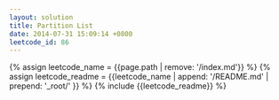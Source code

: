 ```yaml
---
layout: solution
title: Partition List
date: 2014-07-31 15:09:14 +0800
leetcode_id: 86
---
```

{% assign leetcode_name = {{page.path | remove: '/index.md'}}  %}
{% assign leetcode_readme = {{leetcode_name | append: '/README.md' | prepend: '_root/' }}  %}
{% include {{leetcode_readme}} %}
